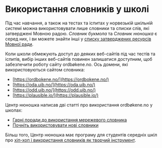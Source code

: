 # Використання словників у школі
Під час навчання, а також на тестах та іспитах у норвезькій шкільній системі можна використовувати лише словники та списки слів, які затверджені Мовною радою. _Словник букмола_ та _Словник нюношка_ є серед них, і ви можете знайти інші у [списку затверджених ресурсів Мовної ради](https://www.sprakradet.no/sprakhjelp/Skriverad/Ordlister/Ordlister-til-skulebruk/).

Коли школи обмежують доступ до деяких веб-сайтів під час тестів та іспитів, вибір інших веб-сайтів повинен залишатися доступним, щоб  забезпечити роботу сайту ordbøkene.no. Ось домени, які використовуються сайтом словника:

*   [https://ordbokene.no/](https://ordbokene.no/)
*   [https://oda.uib.no/](https://oda.uib.no/)
*   [https://odd.uib.no/](https://odd.uib.no/)
*   [https://plausible.io/](https://plausible.io/)

Центр нюношка написав дві статті про використання ordbøkene.no у школах:

*   [Гарні поради до використання мережевого словника](https://nynorsksenteret.no/vidaregaande/grammatikk/gode-tips-til-bruk-av-nettordboka)
*   [Почніть використовувати нові словники](https://nynorsksenteret.no/blogg/ta-i-bruk-dei-nye-ordbokene)

Більш того, Центр нюношка має програму для студентів середніх шкіл про [хіп-хоп і використання словників як творчий інструмент](https://nynorsksenteret.no/ungdomsskule/skriving/kreativ-skriving/hiphop-ordboka-som-kreativt-verktoy).